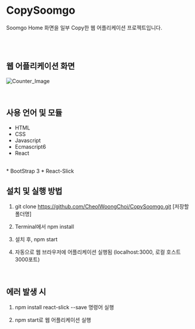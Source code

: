 # CopySoomgo

Soomgo Home 화면을 일부 Copy한 웹 어플리케이션 프로젝트입니다.

<br/><br/>


## 웹 어플리케이션 화면

![Counter_Image](./explanation_image.PNG)

<br/>


## 사용 언어 및 모듈

* HTML
* CSS
* Javascript
* Ecmascript6
* React
<br/>
* BootStrap 3
* React-Slick

<br/>


## 설치 및 실행 방법

1. git clone https://github.com/CheolWoongChoi/CopySoomgo.git [저장할 폴더명]

2. Terminal에서 npm install

3. 설치 후, npm start

4. 자동으로 웹 브라우저에 어플리케이션 실행됨 (localhost:3000, 로컬 호스트 3000포트)

<br/>


## 에러 발생 시

1. npm install react-slick --save 명령어 실행

2. npm start로 웹 어플리케이션 실행




